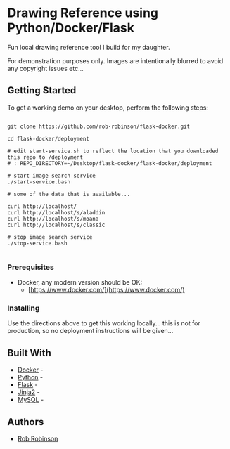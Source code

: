 
# Drawing Reference using Python/Docker/Flask

Fun local drawing reference tool I build for my daughter.

For demonstration purposes only. Images are intentionally blurred to avoid any copyright issues etc... 

## Getting Started

To get a working demo on your desktop, perform the following steps:

```

git clone https://github.com/rob-robinson/flask-docker.git

cd flask-docker/deployment

# edit start-service.sh to reflect the location that you downloaded this repo to /deployment 
# : REPO_DIRECTORY=~/Desktop/flask-docker/flask-docker/deployment

# start image search service
./start-service.bash

# some of the data that is available...

curl http://localhost/
curl http://localhost/s/aladdin
curl http://localhost/s/moana
curl http://localhost/s/classic

# stop image search service
./stop-service.bash


```

### Prerequisites

* Docker, any modern version should be OK:
  * [https://www.docker.com/](https://www.docker.com/)

### Installing

Use the directions above to get this working locally... this is not for production, so no deployment instructions will be given...

## Built With

* [Docker]() - 
* [Python]() - 
* [Flask]() - 
* [Jinja2]() -
* [MySQL]() -

## Authors

* [Rob Robinson](https://github.com/rob-robinson)

